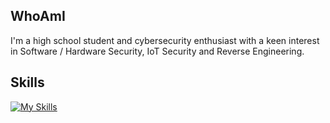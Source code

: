 ## WhoAmI
I'm a high school student and cybersecurity enthusiast with a keen interest in Software / Hardware Security, IoT Security and Reverse Engineering.

## Skills
[![My Skills](https://skillicons.dev/icons?i=python,flask,django,go,linux,docker,bash,php,html,js,cpp,c,git,md,mysql,vscode,visualstudio,pycharm,obsidian,github,ps,gmail,wasm)](https://skillicons.dev)
